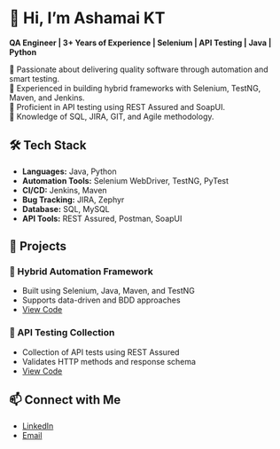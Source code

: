 # 👋 Hi, I’m Ashamai KT  
**QA Engineer | 3+ Years of Experience | Selenium | API Testing | Java | Python**

🔹 Passionate about delivering quality software through automation and smart testing.  
🔹 Experienced in building hybrid frameworks with Selenium, TestNG, Maven, and Jenkins.  
🔹 Proficient in API testing using REST Assured and SoapUI.  
🔹 Knowledge of SQL, JIRA, GIT, and Agile methodology.

## 🛠️ Tech Stack
- **Languages:** Java, Python  
- **Automation Tools:** Selenium WebDriver, TestNG, PyTest  
- **CI/CD:** Jenkins, Maven  
- **Bug Tracking:** JIRA, Zephyr  
- **Database:** SQL, MySQL  
- **API Tools:** REST Assured, Postman, SoapUI

## 📂 Projects
### 🔸 Hybrid Automation Framework
- Built using Selenium, Java, Maven, and TestNG
- Supports data-driven and BDD approaches
- [View Code](https://github.com/ashamaiKT/hybrid-framework)

### 🔸 API Testing Collection
- Collection of API tests using REST Assured
- Validates HTTP methods and response schema
- [View Code](https://github.com/ashamaiKT/api-testing)

## 📫 Connect with Me
- [LinkedIn](https://www.linkedin.com/in/ashamai-kandalu-thirubuvanathan-83b258248/)
- [Email](mailto:ktashamai@gmail.com)
